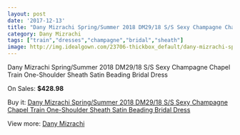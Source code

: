 ```yaml
---
layout: post
date: '2017-12-13'
title: "Dany Mizrachi Spring/Summer 2018 DM29/18 S/S Sexy Champagne Chapel Train One-Shoulder Sheath Satin Beading Bridal Dress"
category: Dany Mizrachi
tags: ["train","dresses","champagne","bridal","sheath"]
image: http://img.idealgown.com/23706-thickbox_default/dany-mizrachi-spring-summer-2018-dm29-18-s-s-sexy-champagne-chapel-train-one-shoulder-sheath-satin-beading-bridal-dress.jpg
---
```

Dany Mizrachi Spring/Summer 2018 DM29/18 S/S Sexy Champagne Chapel Train One-Shoulder Sheath Satin Beading Bridal Dress

On Sales: **$428.98**
<a href="https://www.idealgown.com/en/dany-mizrachi/9122-dany-mizrachi-spring-summer-2018-dm29-18-s-s-sexy-champagne-chapel-train-one-shoulder-sheath-satin-beading-bridal-dress.html"><amp-img layout="responsive" width="600" height="600" src="//img.idealgown.com/23706-thickbox_default/dany-mizrachi-spring-summer-2018-dm29-18-s-s-sexy-champagne-chapel-train-one-shoulder-sheath-satin-beading-bridal-dress.jpg" alt="Dany Mizrachi Spring/Summer 2018 DM29/18 S/S Sexy Champagne Chapel Train One-Shoulder Sheath Satin Beading Bridal Dress 0" /></a>
<a href="https://www.idealgown.com/en/dany-mizrachi/9122-dany-mizrachi-spring-summer-2018-dm29-18-s-s-sexy-champagne-chapel-train-one-shoulder-sheath-satin-beading-bridal-dress.html"><amp-img layout="responsive" width="600" height="600" src="//img.idealgown.com/23709-thickbox_default/dany-mizrachi-spring-summer-2018-dm29-18-s-s-sexy-champagne-chapel-train-one-shoulder-sheath-satin-beading-bridal-dress.jpg" alt="Dany Mizrachi Spring/Summer 2018 DM29/18 S/S Sexy Champagne Chapel Train One-Shoulder Sheath Satin Beading Bridal Dress 1" /></a>
<a href="https://www.idealgown.com/en/dany-mizrachi/9122-dany-mizrachi-spring-summer-2018-dm29-18-s-s-sexy-champagne-chapel-train-one-shoulder-sheath-satin-beading-bridal-dress.html"><amp-img layout="responsive" width="600" height="600" src="//img.idealgown.com/23708-thickbox_default/dany-mizrachi-spring-summer-2018-dm29-18-s-s-sexy-champagne-chapel-train-one-shoulder-sheath-satin-beading-bridal-dress.jpg" alt="Dany Mizrachi Spring/Summer 2018 DM29/18 S/S Sexy Champagne Chapel Train One-Shoulder Sheath Satin Beading Bridal Dress 2" /></a>
<a href="https://www.idealgown.com/en/dany-mizrachi/9122-dany-mizrachi-spring-summer-2018-dm29-18-s-s-sexy-champagne-chapel-train-one-shoulder-sheath-satin-beading-bridal-dress.html"><amp-img layout="responsive" width="600" height="600" src="//img.idealgown.com/23707-thickbox_default/dany-mizrachi-spring-summer-2018-dm29-18-s-s-sexy-champagne-chapel-train-one-shoulder-sheath-satin-beading-bridal-dress.jpg" alt="Dany Mizrachi Spring/Summer 2018 DM29/18 S/S Sexy Champagne Chapel Train One-Shoulder Sheath Satin Beading Bridal Dress 3" /></a>

Buy it: [Dany Mizrachi Spring/Summer 2018 DM29/18 S/S Sexy Champagne Chapel Train One-Shoulder Sheath Satin Beading Bridal Dress](https://www.idealgown.com/en/dany-mizrachi/9122-dany-mizrachi-spring-summer-2018-dm29-18-s-s-sexy-champagne-chapel-train-one-shoulder-sheath-satin-beading-bridal-dress.html "Dany Mizrachi Spring/Summer 2018 DM29/18 S/S Sexy Champagne Chapel Train One-Shoulder Sheath Satin Beading Bridal Dress")

View more: [Dany Mizrachi](https://www.idealgown.com/en/109-dany-mizrachi "Dany Mizrachi")